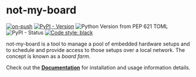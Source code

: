 # not-my-board

[![on-push](https://github.com/holesch/not-my-board/actions/workflows/on-push.yml/badge.svg)](https://github.com/holesch/not-my-board/actions/workflows/on-push.yml)
[![PyPI - Version](https://img.shields.io/pypi/v/not-my-board)](https://pypi.org/project/not-my-board/)
![Python Version from PEP 621 TOML](https://img.shields.io/python/required-version-toml?tomlFilePath=https%3A%2F%2Fraw.githubusercontent.com%2Fholesch%2Fnot-my-board%2Fmaster%2Fpyproject.toml)
![PyPI - Status](https://img.shields.io/pypi/status/not-my-board)
[![Code style: black](https://img.shields.io/badge/code%20style-black-000000.svg)](https://github.com/psf/black)

not-my-board is a tool to manage a pool of embedded hardware setups and to
schedule and provide access to those setups over a local network. The concept is
known as a *board farm*.

Check out the **[Documentation]** for installation and usage information
details.

[Documentation]: http://not-my-board.readthedocs.io
